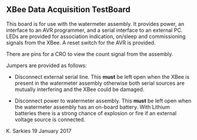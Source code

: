 XBee Data Acquisition TestBoard
-------------------------------

This board is for use with the watermeter assembly. It provides power, an
interface to an AVR programmer, and a serial interface to an external PC.
LEDs are provided for association indication, on/sleep and commissioning
signals from the XBee. A reset switch for the AVR is provided.

There are pins for a CRO to view the count signal from the assembly.

Jumpers are provided as follows:

* Disconnect external serial line. This **must** be left open when the XBee is
present in the watermeter assembly otherwise both serial sources are
mutually interfering and the XBee could be damaged.

* Disconnect power to watermeter assembly. This **must** be left open when the
watermeter assembly has an on-board battery. With Lithium batteries there is a
strong chance of explosion or fire if an external voltage source is connected.

K. Sarkies
19 January 2017

